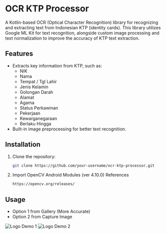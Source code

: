 # OCR KTP Processor

A Kotlin-based OCR (Optical Character Recognition) library for recognizing and extracting text from Indonesian KTP (identity cards). This library utilizes Google ML Kit for text recognition, alongside custom image processing and text normalization to improve the accuracy of KTP text extraction.

## Features

- Extracts key information from KTP, such as:
  - NIK
  - Nama
  - Tempat / Tgl Lahir
  - Jenis Kelamin
  - Golongan Darah
  - Alamat
  - Agama
  - Status Perkawinan
  - Pekerjaan
  - Kewarganegaraan
  - Berlaku Hingga
- Built-in image preprocessing for better text recognition.

## Installation

1. Clone the repository:
   ```bash
   git clone https://github.com/your-username/ocr-ktp-processor.git

2. Import OpenCV Android Modules (ver 4.10.0)
   References
   ```bash
   https://opencv.org/releases/

## Usage
- Option 1 from Gallery (More Accurate)
- Option 2 from Capture Image

![Logo Demo 1](app/src/main/res/drawable/designpage1.png)
![Logo Demo 2](app/src/main/res/drawable/designpage2.png)

